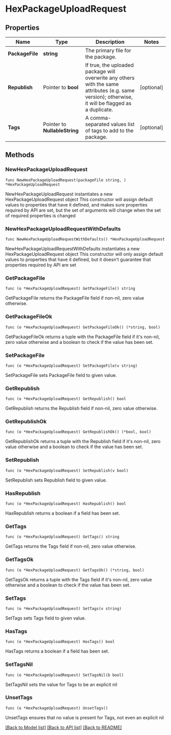 # HexPackageUploadRequest

## Properties

Name | Type | Description | Notes
------------ | ------------- | ------------- | -------------
**PackageFile** | **string** | The primary file for the package. | 
**Republish** | Pointer to **bool** | If true, the uploaded package will overwrite any others with the same attributes (e.g. same version); otherwise, it will be flagged as a duplicate. | [optional] 
**Tags** | Pointer to **NullableString** | A comma-separated values list of tags to add to the package. | [optional] 

## Methods

### NewHexPackageUploadRequest

`func NewHexPackageUploadRequest(packageFile string, ) *HexPackageUploadRequest`

NewHexPackageUploadRequest instantiates a new HexPackageUploadRequest object
This constructor will assign default values to properties that have it defined,
and makes sure properties required by API are set, but the set of arguments
will change when the set of required properties is changed

### NewHexPackageUploadRequestWithDefaults

`func NewHexPackageUploadRequestWithDefaults() *HexPackageUploadRequest`

NewHexPackageUploadRequestWithDefaults instantiates a new HexPackageUploadRequest object
This constructor will only assign default values to properties that have it defined,
but it doesn't guarantee that properties required by API are set

### GetPackageFile

`func (o *HexPackageUploadRequest) GetPackageFile() string`

GetPackageFile returns the PackageFile field if non-nil, zero value otherwise.

### GetPackageFileOk

`func (o *HexPackageUploadRequest) GetPackageFileOk() (*string, bool)`

GetPackageFileOk returns a tuple with the PackageFile field if it's non-nil, zero value otherwise
and a boolean to check if the value has been set.

### SetPackageFile

`func (o *HexPackageUploadRequest) SetPackageFile(v string)`

SetPackageFile sets PackageFile field to given value.


### GetRepublish

`func (o *HexPackageUploadRequest) GetRepublish() bool`

GetRepublish returns the Republish field if non-nil, zero value otherwise.

### GetRepublishOk

`func (o *HexPackageUploadRequest) GetRepublishOk() (*bool, bool)`

GetRepublishOk returns a tuple with the Republish field if it's non-nil, zero value otherwise
and a boolean to check if the value has been set.

### SetRepublish

`func (o *HexPackageUploadRequest) SetRepublish(v bool)`

SetRepublish sets Republish field to given value.

### HasRepublish

`func (o *HexPackageUploadRequest) HasRepublish() bool`

HasRepublish returns a boolean if a field has been set.

### GetTags

`func (o *HexPackageUploadRequest) GetTags() string`

GetTags returns the Tags field if non-nil, zero value otherwise.

### GetTagsOk

`func (o *HexPackageUploadRequest) GetTagsOk() (*string, bool)`

GetTagsOk returns a tuple with the Tags field if it's non-nil, zero value otherwise
and a boolean to check if the value has been set.

### SetTags

`func (o *HexPackageUploadRequest) SetTags(v string)`

SetTags sets Tags field to given value.

### HasTags

`func (o *HexPackageUploadRequest) HasTags() bool`

HasTags returns a boolean if a field has been set.

### SetTagsNil

`func (o *HexPackageUploadRequest) SetTagsNil(b bool)`

 SetTagsNil sets the value for Tags to be an explicit nil

### UnsetTags
`func (o *HexPackageUploadRequest) UnsetTags()`

UnsetTags ensures that no value is present for Tags, not even an explicit nil

[[Back to Model list]](../README.md#documentation-for-models) [[Back to API list]](../README.md#documentation-for-api-endpoints) [[Back to README]](../README.md)


